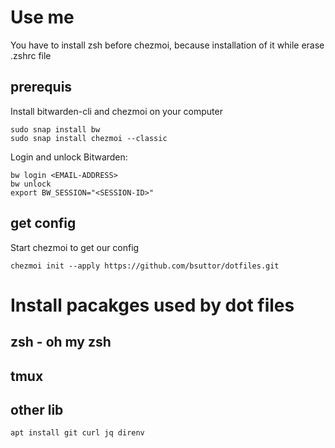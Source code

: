 # Use me

You have to install zsh before chezmoi, because installation of it while erase .zshrc file

## prerequis

Install bitwarden-cli and chezmoi on your computer

    sudo snap install bw
    sudo snap install chezmoi --classic

Login and unlock Bitwarden:

    bw login <EMAIL-ADDRESS>
    bw unlock
    export BW_SESSION="<SESSION-ID>"

## get config

Start chezmoi to get our config

    chezmoi init --apply https://github.com/bsuttor/dotfiles.git

# Install pacakges used by dot files

## zsh - oh my zsh

## tmux

## other lib

    apt install git curl jq direnv
